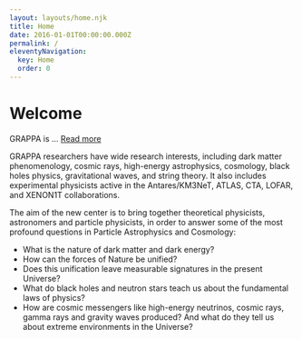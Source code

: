 ```yaml
---
layout: layouts/home.njk
title: Home
date: 2016-01-01T00:00:00.000Z
permalink: /
eleventyNavigation:
  key: Home
  order: 0
---
```

# Welcome

GRAPPA is ... [Read more](#)

GRAPPA researchers have wide research interests, including dark matter phenomenology, cosmic rays, high-energy astrophysics, cosmology, black holes physics, gravitational waves, and string theory. It also includes experimental physicists active in the Antares/KM3NeT, ATLAS, CTA, LOFAR, and XENON1T collaborations.

The aim of the new center is to bring together theoretical physicists, astronomers and particle physicists, in order to answer some of the most profound questions in Particle Astrophysics and Cosmology:
- What is the nature of dark matter and dark energy?
- How can the forces of Nature be unified?
- Does this unification leave measurable signatures in the present Universe?
- What do black holes and neutron stars teach us about the fundamental laws of physics?
- How are cosmic messengers like high-energy neutrinos, cosmic rays, gamma rays and gravity waves produced? And what do they tell us about extreme environments in the Universe?

